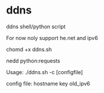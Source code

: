 # ddns
ddns shell/python script 

For now noly support he.net and ipv6

chomd +x ddns.sh

nedd python:requests

Usage: ./ddns.sh -c [configfile]

config file: 
    hostname
    key
    old_ipv6